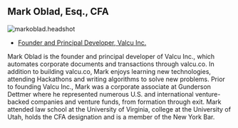 ## Mark Oblad, Esq., CFA
![markoblad.headshot](https://github.com/HumanDynamics/law.MIT.edu/blob/gh-pages/people/Mark_Oblad_400x400.jpeg)
* [Founder and Principal Developer, Valcu Inc.](https://valcu.co/?r=110)

Mark Oblad is the founder and principal developer of Valcu Inc., which automates corporate documents and transactions through valcu.co. In addition to building valcu.co, Mark enjoys learning new technologies, attending Hackathons and writing algorithms to solve new problems. Prior to founding Valcu Inc., Mark was a corporate associate at Gunderson Dettmer where he represented numerous U.S. and international venture-backed companies and venture funds, from formation through exit. Mark attended law school at the University of Virginia, college at the University of Utah, holds the CFA designation and is a member of the New York Bar.
